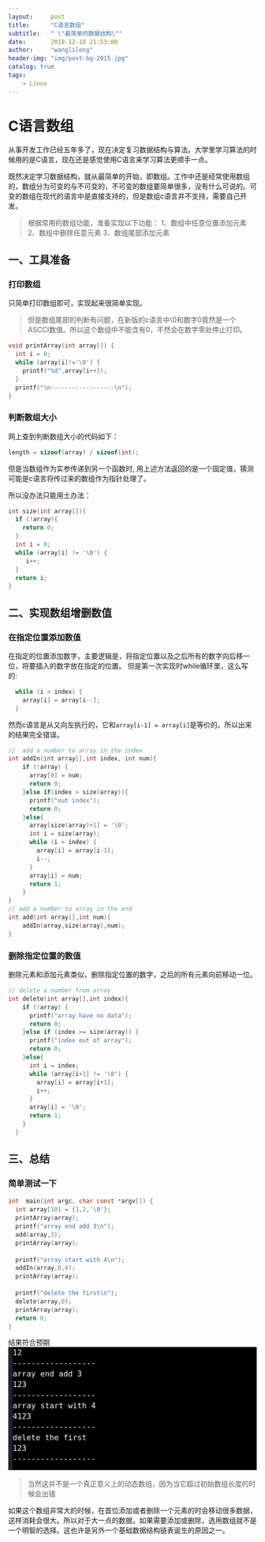 ```yaml
---
layout:     post
title:      "C语言数组"
subtitle:   " \"最简单的数据结构\""
date:       2018-12-10 21:53:00
author:     "wanglilong"
header-img: "img/post-bg-2015.jpg"
catalog: true
tags:
    - Linux
---
```

# C语言数组
从事开发工作已经五年多了，现在决定复习数据结构与算法。大学里学习算法的时候用的是C语言，现在还是感觉使用C语言来学习算法更顺手一点。

既然决定学习数据结构，就从最简单的开始，即数组。工作中还是经常使用数组的，数组分为可变的与不可变的，不可变的数组要简单很多，没有什么可说的。可变的数组在现代的语言中是直接支持的，但是数组c语言并不支持，需要自己开发。

>根据常用的数组功能，准备实现以下功能：
>1、数组中任意位置添加元素
>2、数组中删除任意元素
>3、数组尾部添加元素

## 一、工具准备
### 打印数组
只简单打印数组即可，实现起来很简单实现。
>但是数组尾部的判断有问题，在新版的c语言中\0和数字0竟然是一个ASCCI数值。所以这个数组中不能含有0，不然会在数字零处停止打印。

```c
void printArray(int array[]) {
  int i = 0;
  while (array[i]!='\0') {
    printf("%d",array[i++]);
  }
  printf("\n------------------\n");
}
```
### 判断数组大小
网上查到判断数组大小的代码如下：
```c
length = sizeof(array) / sizeof(int);
```

但是当数组作为实参传递到另一个函数时, 用上述方法返回的是一个固定值，猜测可能是c语言将传过来的数组作为指针处理了。

所以没办法只能用土办法：

```c
int size(int array[]){
  if (!array){
    return 0;
  }
  int i = 0;
  while (array[i] != '\0') {
     i++;
  }
  return i;
}
```

## 二、实现数组增删数值
### 在指定位置添加数值
在指定的位置添加数字，主要逻辑是，将指定位置以及之后所有的数字向后移一位，将要插入的数字放在指定的位置。
但是第一次实现时while循环里，这么写的:
```c
  while (i > index) {
    array[i] = array[i--];
  }

```
然而c语言是从又向左执行的，它和`array[i-1] = array[i]`是等价的。所以出来的结果完全错误。
```c
//  add a number to array in the index
int addIn(int array[],int index, int num){
    if (!array) {
      array[0] = num;
      return 0;
    }else if(index > size(array)){
      printf("out index");
      return 0;
    }else{
      array[size(array)+1] = '\0';
      int i = size(array);
      while (i > index) {
        array[i] = array[i-1];
        i--;
      }
      array[i] = num;
      return 1;
    }
}
// add a number to array in the end
int add(int array[],int num){
    addIn(array,size(array),num);
}
```
### 删除指定位置的数值
删除元素和添加元素类似，删除指定位置的数字，之后的所有元素向前移动一位。
```c
// delete a number from array
int delete(int array[],int index){
    if (!array) {
      printf("array have no data");
      return 0;
    }else if (index >= size(array)) {
      printf("index out of array");
      return 0;
    }else{
      int i = index;
      while (array[i+1] != '\0') {
        array[i] = array[i+1];
        i++;
      }
      array[i] = '\0';
      return 1;
    }
  }

```

## 三、总结
### 简单测试一下
```c
int  main(int argc, char const *argv[]) {
  int array[10] = {1,2,'\0'};
  printArray(array);
  printf("array end add 3\n");
  add(array,3);
  printArray(array);

  printf("array start with 4\n");
  addIn(array,0,4);
  printArray(array);

  printf("delete the first\n");
  delete(array,0);
  printArray(array);
  return 0;
}
```
结果符合预期
![](/img/c/ArrayTest.png)
>当然这并不是一个真正意义上的动态数组，因为当它超过初始数组长度的时候会出错

如果这个数组非常大的时候，在首位添加或者删除一个元素的时会移动很多数据，这样消耗会很大。所以对于大一点的数据，如果需要添加或删除，选用数组就不是一个明智的选择。这也许是另外一个基础数据结构链表诞生的原因之一。
